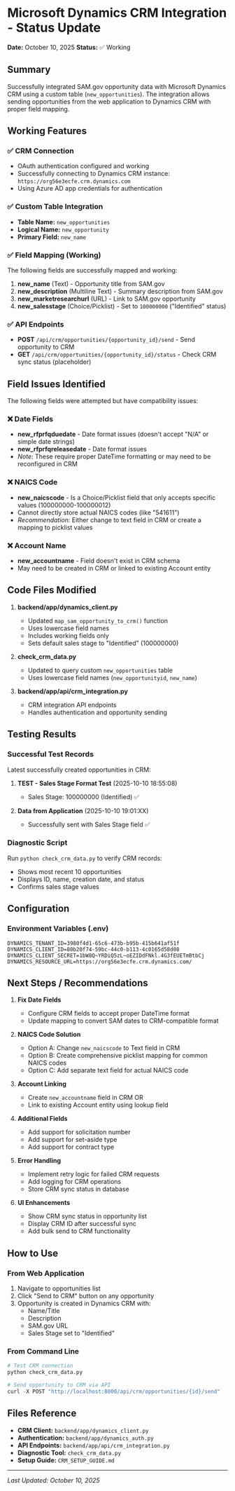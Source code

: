 # Microsoft Dynamics CRM Integration - Status Update

**Date:** October 10, 2025
**Status:** ✅ Working

## Summary

Successfully integrated SAM.gov opportunity data with Microsoft Dynamics CRM using a custom table (`new_opportunities`). The integration allows sending opportunities from the web application to Dynamics CRM with proper field mapping.

## Working Features

### ✅ CRM Connection
- OAuth authentication configured and working
- Successfully connecting to Dynamics CRM instance: `https://org56e3ecfe.crm.dynamics.com`
- Using Azure AD app credentials for authentication

### ✅ Custom Table Integration
- **Table Name:** `new_opportunities`
- **Logical Name:** `new_opportunity`
- **Primary Field:** `new_name`

### ✅ Field Mapping (Working)
The following fields are successfully mapped and working:

1. **new_name** (Text) - Opportunity title from SAM.gov
2. **new_description** (Multiline Text) - Summary description from SAM.gov
3. **new_marketresearchurl** (URL) - Link to SAM.gov opportunity
4. **new_salesstage** (Choice/Picklist) - Set to `100000000` ("Identified" status)

### ✅ API Endpoints
- **POST** `/api/crm/opportunities/{opportunity_id}/send` - Send opportunity to CRM
- **GET** `/api/crm/opportunities/{opportunity_id}/status` - Check CRM sync status (placeholder)

## Field Issues Identified

The following fields were attempted but have compatibility issues:

### ❌ Date Fields
- **new_rfprfqduedate** - Date format issues (doesn't accept "N/A" or simple date strings)
- **new_rfprfqreleasedate** - Date format issues
- *Note:* These require proper DateTime formatting or may need to be reconfigured in CRM

### ❌ NAICS Code
- **new_naicscode** - Is a Choice/Picklist field that only accepts specific values (100000000-100000012)
- Cannot directly store actual NAICS codes (like "541611")
- *Recommendation:* Either change to text field in CRM or create a mapping to picklist values

### ❌ Account Name
- **new_accountname** - Field doesn't exist in CRM schema
- May need to be created in CRM or linked to existing Account entity

## Code Files Modified

1. **backend/app/dynamics_client.py**
   - Updated `map_sam_opportunity_to_crm()` function
   - Uses lowercase field names
   - Includes working fields only
   - Sets default sales stage to "Identified" (100000000)

2. **check_crm_data.py**
   - Updated to query custom `new_opportunities` table
   - Uses lowercase field names (`new_opportunityid`, `new_name`)

3. **backend/app/api/crm_integration.py**
   - CRM integration API endpoints
   - Handles authentication and opportunity sending

## Testing Results

### Successful Test Records
Latest successfully created opportunities in CRM:

1. **TEST - Sales Stage Format Test** (2025-10-10 18:55:08)
   - Sales Stage: 100000000 (Identified) ✅

2. **Data from Application** (2025-10-10 19:01:XX)
   - Successfully sent with Sales Stage field ✅

### Diagnostic Script
Run `python check_crm_data.py` to verify CRM records:
- Shows most recent 10 opportunities
- Displays ID, name, creation date, and status
- Confirms sales stage values

## Configuration

### Environment Variables (.env)
```
DYNAMICS_TENANT_ID=3980f4d1-65c6-473b-b95b-415b641af51f
DYNAMICS_CLIENT_ID=80b20f74-59bc-44c0-b113-4c0165d58d08
DYNAMICS_CLIENT_SECRET=1bW8Q~YRDiQ5zL~oEZIDdFNkl.4G3fEUETmBtbCj
DYNAMICS_RESOURCE_URL=https://org56e3ecfe.crm.dynamics.com/
```

## Next Steps / Recommendations

1. **Fix Date Fields**
   - Configure CRM fields to accept proper DateTime format
   - Update mapping to convert SAM dates to CRM-compatible format

2. **NAICS Code Solution**
   - Option A: Change `new_naicscode` to Text field in CRM
   - Option B: Create comprehensive picklist mapping for common NAICS codes
   - Option C: Add separate text field for actual NAICS code

3. **Account Linking**
   - Create `new_accountname` field in CRM OR
   - Link to existing Account entity using lookup field

4. **Additional Fields**
   - Add support for solicitation number
   - Add support for set-aside type
   - Add support for contract type

5. **Error Handling**
   - Implement retry logic for failed CRM requests
   - Add logging for CRM operations
   - Store CRM sync status in database

6. **UI Enhancements**
   - Show CRM sync status in opportunity list
   - Display CRM ID after successful sync
   - Add bulk send to CRM functionality

## How to Use

### From Web Application
1. Navigate to opportunities list
2. Click "Send to CRM" button on any opportunity
3. Opportunity is created in Dynamics CRM with:
   - Name/Title
   - Description
   - SAM.gov URL
   - Sales Stage set to "Identified"

### From Command Line
```python
# Test CRM connection
python check_crm_data.py

# Send opportunity to CRM via API
curl -X POST "http://localhost:8000/api/crm/opportunities/{id}/send"
```

## Files Reference

- **CRM Client:** `backend/app/dynamics_client.py`
- **Authentication:** `backend/app/dynamics_auth.py`
- **API Endpoints:** `backend/app/api/crm_integration.py`
- **Diagnostic Tool:** `check_crm_data.py`
- **Setup Guide:** `CRM_SETUP_GUIDE.md`

---

*Last Updated: October 10, 2025*
